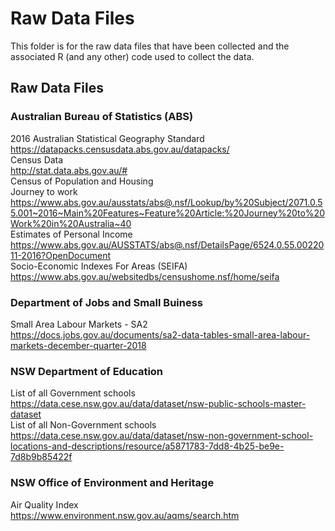 # Raw Data Files
This folder is for the raw data files that have been collected and the associated R (and any other) code used to collect the data.

## Raw Data Files
### Australian Bureau of Statistics (ABS)
2016 Australian Statistical Geography Standard </br>
https://datapacks.censusdata.abs.gov.au/datapacks/  
Census Data </br>
http://stat.data.abs.gov.au/#  
Census of Population and Housing  
Journey to work  
https://www.abs.gov.au/ausstats/abs@.nsf/Lookup/by%20Subject/2071.0.55.001~2016~Main%20Features~Feature%20Article:%20Journey%20to%20Work%20in%20Australia~40  
Estimates of Personal Income </br>
https://www.abs.gov.au/AUSSTATS/abs@.nsf/DetailsPage/6524.0.55.0022011-2016?OpenDocument </br>
Socio-Economic Indexes For Areas (SEIFA)  
https://www.abs.gov.au/websitedbs/censushome.nsf/home/seifa  
### Department of Jobs and Small Buiness
Small Area Labour Markets - SA2  
https://docs.jobs.gov.au/documents/sa2-data-tables-small-area-labour-markets-december-quarter-2018  
### NSW Department of Education
List of all Government schools </br>
https://data.cese.nsw.gov.au/data/dataset/nsw-public-schools-master-dataset </br>
List of all Non-Government schools </br>
https://data.cese.nsw.gov.au/data/dataset/nsw-non-government-school-locations-and-descriptions/resource/a5871783-7dd8-4b25-be9e-7d8b9b85422f  
### NSW Office of Environment and Heritage  
Air Quality Index  
https://www.environment.nsw.gov.au/aqms/search.htm  
